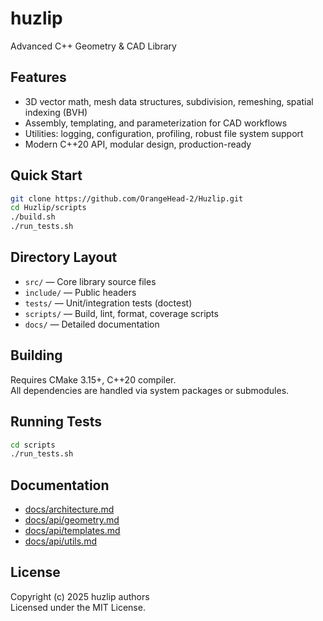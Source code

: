 # huzlip

Advanced C++ Geometry & CAD Library

## Features

- 3D vector math, mesh data structures, subdivision, remeshing, spatial indexing (BVH)
- Assembly, templating, and parameterization for CAD workflows
- Utilities: logging, configuration, profiling, robust file system support
- Modern C++20 API, modular design, production-ready

## Quick Start

```sh
git clone https://github.com/OrangeHead-2/Huzlip.git
cd Huzlip/scripts
./build.sh
./run_tests.sh
```

## Directory Layout

- `src/` — Core library source files
- `include/` — Public headers
- `tests/` — Unit/integration tests (doctest)
- `scripts/` — Build, lint, format, coverage scripts
- `docs/` — Detailed documentation

## Building

Requires CMake 3.15+, C++20 compiler.  
All dependencies are handled via system packages or submodules.

## Running Tests

```sh
cd scripts
./run_tests.sh
```

## Documentation

- [docs/architecture.md](docs/architecture.md)
- [docs/api/geometry.md](docs/api/geometry.md)
- [docs/api/templates.md](docs/api/templates.md)
- [docs/api/utils.md](docs/api/utils.md)

## License

Copyright (c) 2025 huzlip authors  
Licensed under the MIT License.
